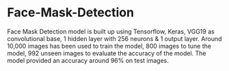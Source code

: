 # Face-Mask-Detection
Face Mask Detection model is built up using Tensorflow, Keras, VGG19 as convolutional base, 1 hidden layer with 256 neurons & 1 output layer.
Around 10,000 images has been used to train the model, 800 images to tune the model, 992 unseen images to evaluate the accuracy of the model.
The model provided an accuracy around 96% on test images.
